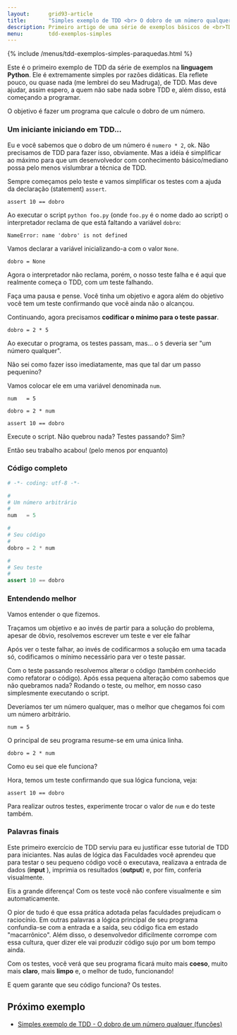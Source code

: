 ```yaml
---
layout:      grid93-article
title:       "Simples exemplo de TDD <br> O dobro de um número qualquer"
description: Primeiro artigo de uma série de exemplos básicos de <br>TDD (Test Driven Development) nas linguagens C, Python e JavaScript
menu:        tdd-exemplos-simples
---
```


{% include /menus/tdd-exemplos-simples-paraquedas.html %}

Este é o primeiro exemplo de TDD da série de exemplos na __linguagem Python__. Ele é extremamente simples por razões
didáticas. Ela reflete pouco, ou quase nada (me lembrei do seu Madruga), de TDD. Mas deve ajudar, assim espero, a quem
não sabe nada sobre TDD e, além disso, está começando a programar.

O objetivo é fazer um programa que calcule o dobro de um número.


### Um iniciante iniciando em TDD...

Eu e você sabemos que o dobro de um número é `numero * 2`, ok. Não precisamos de TDD para fazer isso, obviamente.
Mas a idéia é simplificar ao máximo para que um desenvolvedor com conhecimento básico/mediano possa pelo menos
vislumbrar a técnica de TDD.

Sempre começamos pelo teste e vamos simplificar os testes com a ajuda da declaração (statement) `assert`.

	assert 10 == dobro

Ao executar o script `python foo.py` (onde `foo.py` é o nome dado ao script) o interpretador reclama de que está 
faltando a variável `dobro`:

    NameError: name 'dobro' is not defined

Vamos declarar a variável inicializando-a com o valor `None`.

    dobro = None

Agora o interpretador não reclama, porém, o nosso teste falha e é aqui que realmente começa o TDD, com um teste falhando.

Faça uma pausa e pense. Você tinha um objetivo e agora além do objetivo você tem um teste confirmando que você ainda
não o alcançou.

Continuando, agora precisamos __codificar o mínimo para o teste passar__.

    dobro = 2 * 5

Ao executar o programa, os testes passam, mas... o `5` deveria ser "um número qualquer".

Não sei como fazer isso imediatamente, mas que tal dar um passo pequenino?

Vamos colocar ele em uma variável denominada `num`.

    num   = 5

    dobro = 2 * num

    assert 10 == dobro

Execute o script. Não quebrou nada? Testes passando? Sim?

Então seu trabalho acabou! (pelo menos por enquanto)


### Código completo

```python
# -*- coding: utf-8 -*-

#
# Um número arbitrário
#
num   = 5

#
# Seu código
#
dobro = 2 * num

#
# Seu teste
#
assert 10 == dobro
```



### Entendendo melhor

Vamos entender o que fizemos.

Traçamos um objetivo e ao invés de partir para a solução do problema, apesar de óbvio, resolvemos escrever um teste e
ver ele falhar 

Após ver o teste falhar, ao invés de codificarmos a solução em uma tacada só, codificamos o mínimo necessário para ver 
o teste passar.

Com o teste passando resolvemos alterar o código (também conhecido como refatorar o código). Após essa pequena alteração
como sabemos que não quebramos nada? Rodando o teste, ou melhor, em nosso caso simplesmente executando o script.

Deveríamos ter um número qualquer, mas o melhor que chegamos foi com um número arbitrário.

    num = 5

O principal de seu programa resume-se em uma única linha.

    dobro = 2 * num

Como eu sei que ele funciona?

Hora, temos um teste confirmando que sua lógica funciona, veja:
    
    assert 10 == dobro

Para realizar outros testes, experimente trocar o valor de `num` e do teste também.



### Palavras finais

Este primeiro exercício de TDD serviu para eu justificar esse tutorial de TDD para iniciantes. Nas aulas de lógica das
Faculdades você aprendeu que para testar o seu pequeno código você o executava,  realizava a entrada de dados 
(__input__ ), imprimia os resultados (__output__) e, por fim, conferia visualmente.

Eis a grande diferença! Com os teste você não confere visualmente e sim automaticamente.

O pior de tudo é que essa prática adotada pelas faculdades prejudicam o raciocínio. Em outras palavras a lógica
principal de seu programa confundia-se com a entrada e a saída, seu código fica em estado "macarrônico". Além disso, o
desenvolvedor dificilmente corrompe com essa cultura, quer dizer ele vai produzir código sujo por um bom tempo ainda.

Com os testes, você verá que seu programa ficará muito mais __coeso__, muito mais __claro__, mais __limpo__ e,
o melhor de tudo, funcionando!

E quem garante que seu código funciona? Os testes.


Próximo exemplo
---

- [Simples exemplo de TDD - O dobro de um número qualquer (funções)](/tdd/exemplo-tdd-dobro-func/)


